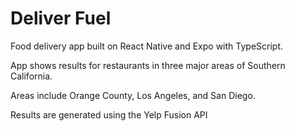 # Deliver Fuel

Food delivery app built on React Native and Expo with TypeScript.

App shows results for restaurants in three major areas of Southern California. 

Areas include Orange County, Los Angeles, and San Diego. 

Results are generated using the Yelp Fusion API 